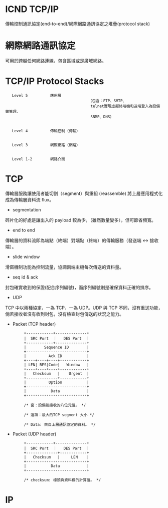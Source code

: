 # ICND TCP/IP
傳輸控制通訊協定(end-to-end)/網際網路通訊協定之堆疊(protocol stack)

# 網際網路通訊協定

可用於跨越任何網路連線，包含區域或是廣域網路。

# TCP/IP Protocol Stacks


       Level 5          應用層 
                                         （包含：FTP、SMTP、
                                          telnet實現虛擬終端機和遠端登入為設備做管理、
                                          SNMP、DNS）


       Level 4          傳輸控制（傳輸）


       Level 3          網際網路（網路）
       

       Level 1-2        網路介面
       
       


# TCP

傳輸層服務讓使用者能切割（segment）與重組 (reassemble) 將上層應用程式化成為傳輸層資料流 flux。

* segmentation 

碎片化的好處是讓出入的 payload 較為少，（雖然數量變多），但可節省頻寬。

* end to end

傳輸層的資料流即為端點（終端）對端點（終端）的傳輸服務（發送端 <-> 接收端）。

* slide window

滑窗機制功能為控制流量，協調兩端主機每次傳送的資料量。

* seq id & ack

封包確實收到的保證(配合序列編號)，而序列編號則是確保資料正確的排序。

* UDP

TCP 中以兩種協定，一為 TCP，一為 UDP。UDP 與 TCP 不同，沒有重送功能，倘若接收者沒有收到封包，沒有檢查封包傳送的狀況之能力。

* Packet (TCP header)

           +------------+--------------+
           |  SRC Port  ｜   DES Port  ｜
           +------------+--------------+
           |        Sequence ID        |
           +---------------------------+
           |          Ack ID           |
           +----+----+----+------------+
           | LEN| RES|Code|   Window   |
           +----+----+----+------------+
           |   Checksum   |    Urgent  |
           +--------------+------------+
           |          Option           |
           +---------------------------+
           |           Data            |
           +---------------------------+
           
           /* 窗：設備能接收的八位元值。 */
           
           /* 選項：最大的TCP segment 大小 */
           
           /* Data: 來自上層通訊協定的資料。 */
           
* Packet (UDP header)

           +------------+--------------+
           |  SRC Port  ｜   DES Port  ｜
           +--------------+------------+
           |   Checksum   |     LEN    |
           +---------------------------+
           |           Data            |
           +---------------------------+
           
           /* checksum: 標頭與資料欄的計算值。 */

# IP












